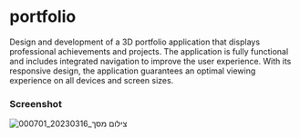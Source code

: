 # portfolio
<p>Design and development of a 3D portfolio application that displays professional achievements and projects. The application is fully functional and includes integrated navigation to improve the user experience. With its responsive design, the application guarantees an optimal viewing experience on all devices and screen sizes.</p>

### Screenshot

![צילום מסך_20230316_000701](https://user-images.githubusercontent.com/116832376/225454718-918047ab-03a0-415b-8642-59466d8762f5.png)
